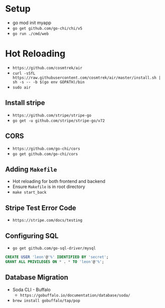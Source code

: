 # Setup

- go mod init myapp
- `go get github.com/go-chi/chi/v5`
- `go run ./cmd/web`

# Hot Reloading

- `https://github.com/cosmtrek/air`
- `curl -sSfL https://raw.githubusercontent.com/cosmtrek/air/master/install.sh | sh -s -- -b $(go env GOPATH)/bin`
- `sudo air`

## Install stripe

- `https://github.com/stripe/stripe-go`
- `go get -u github.com/stripe/stripe-go/v72`

## CORS

- `https://github.com/go-chi/cors`
- `go get github.com/go-chi/cors`

## Adding `Makefile`

- Hot reloading for both frontend and backend
- Ensure `Makefile` is in root directory
- `make start_back`

## Stripe Test Error Code

- `https://stripe.com/docs/testing`

## Configuring SQL

- `go get github.com/go-sql-driver/mysql`

```sql
CREATE USER 'leon'@'%' IDENTIFIED BY 'secret';
GRANT ALL PRIVILEGES ON * . * TO 'leon'@'%';
```

## Database Migration

- Soda CLI - Buffalo
    - `https://gobuffalo.io/documentation/database/soda/`
- `brew install gobuffalo/tap/pop`